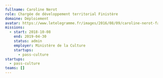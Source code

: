 ```yaml
---
fullname: Caroline Nerot
role: Chargée de développement territorial Finistère
domaine: Déploiement
avatar: https://www.letelegramme.fr/images/2016/08/09/caroline-nerot-fait-decouvrir-au-grand-public-les-sciences_3036796_203x330p.jpg?v=1
missions:
  - start: 2018-10-08
    end: 2019-04-30
    status: admin
    employer: Ministère de la Culture
    startups:
      - pass-culture
startups:
  - pass-culture
teams: []
---
```

